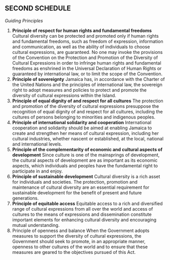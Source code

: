 ## SECOND SCHEDULE
*Guiding Principles*
1. **Principle of respect for human rights and fundamental freedoms**
 Cultural diversity can be protected and promoted only if human rights and fundamental freedoms, such as freedom of expression, information and communication, as well as the ability of individuals to choose cultural expressions, are guaranteed. No one may invoke the provisions of the Convention on the Protection and Promotion of the Diversity of Cultural Expressions in order to infringe human rights and fundamental freedoms as enshrined in the Universal Declaration of Human Rights or guaranteed by international law, or to limit the scope of the Convention.
2. **Principle of sovereignty**
 Jamaica has, in accordance with the Charter of the United Nations and the principles of international law, the sovereign right to adopt measures and policies to protect and promote the diversity of cultural expressions within the Island.
3. **Principle of equal dignity of and respect for all cultures**
 The protection and promotion of the diversity of cultural expressions presuppose the recognition of equal dignity of and respect for all cultures, including the cultures of persons belonging to minorities and indigenous peoples.
4. **Principle of international solidarity and cooperation**
 International cooperation and solidarity should be aimed at enabling Jamaica to create and strengthen her means of cultural expression, including her cultural industries, whether nascent or established, at the local, national and international levels.
5. **Principle of the complementarity of economic and cultural aspects of development**
 Since culture is one of the mainsprings of development, the cultural aspects of development are as important as its economic aspects, which individuals and peoples have the fundamental right to participate in and enjoy.
6. **Principle of sustainable development**
 Cultural diversity is a rich asset for individuals and societies. The protection, promotion and maintenance of cultural diversity are an essential requirement for sustainable development for the benefit of present and future generations.
7. **Principle of equitable access**
 Equitable access to a rich and diversified range of cultural expressions from all over the world and access of cultures to the means of expressions and dissemination constitute important elements for enhancing cultural diversity and encouraging mutual understanding.
8. Principle of openness and balance 
When the Government adopts measures to support the diversity of cultural expressions, the Government should seek to promote, in an appropriate manner, openness to other cultures of the world and to ensure that these measures are geared to the objectives pursued of this Act.